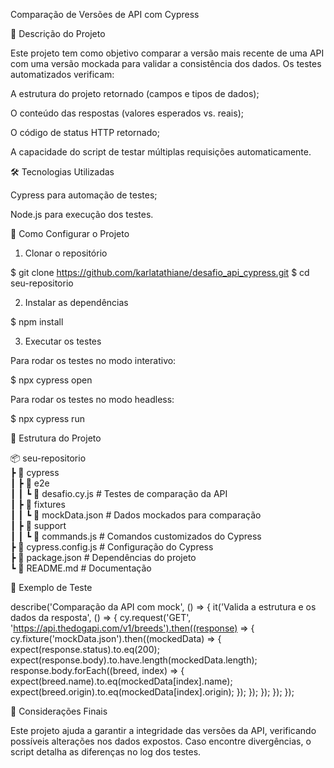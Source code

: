 Comparação de Versões de API com Cypress

📌 Descrição do Projeto

Este projeto tem como objetivo comparar a versão mais recente de uma API com uma versão mockada para validar a consistência dos dados. Os testes automatizados verificam:

A estrutura do projeto retornado (campos e tipos de dados);

O conteúdo das respostas (valores esperados vs. reais);

O código de status HTTP retornado;

A capacidade do script de testar múltiplas requisições automaticamente.

🛠 Tecnologias Utilizadas

Cypress para automação de testes;

Node.js para execução dos testes.

🚀 Como Configurar o Projeto

1. Clonar o repositório

$ git clone https://github.com/karlatathiane/desafio_api_cypress.git
$ cd seu-repositorio

2. Instalar as dependências

$ npm install

3. Executar os testes

Para rodar os testes no modo interativo:

$ npx cypress open

Para rodar os testes no modo headless:

$ npx cypress run

📂 Estrutura do Projeto

📦 seu-repositorio  
 ┣ 📂 cypress  
 ┃ ┣ 📂 e2e  
 ┃ ┃ ┗ 📜 desafio.cy.js  # Testes de comparação da API  
 ┃ ┣ 📂 fixtures  
 ┃ ┃ ┗ 📜 mockData.json  # Dados mockados para comparação  
 ┃ ┣ 📂 support  
 ┃ ┃ ┗ 📜 commands.js  # Comandos customizados do Cypress  
 ┣ 📜 cypress.config.js  # Configuração do Cypress  
 ┣ 📜 package.json  # Dependências do projeto  
 ┗ 📜 README.md  # Documentação  

📝 Exemplo de Teste

describe('Comparação da API com mock', () => {
  it('Valida a estrutura e os dados da resposta', () => {
    cy.request('GET', 'https://api.thedogapi.com/v1/breeds').then((response) => {
      cy.fixture('mockData.json').then((mockedData) => {
        expect(response.status).to.eq(200);
        expect(response.body).to.have.length(mockedData.length);
        response.body.forEach((breed, index) => {
          expect(breed.name).to.eq(mockedData[index].name);
          expect(breed.origin).to.eq(mockedData[index].origin);
        });
      });
    });
  });
});

📌 Considerações Finais

Este projeto ajuda a garantir a integridade das versões da API, verificando possíveis alterações nos dados expostos. Caso encontre divergências, o script detalha as diferenças no log dos testes.
